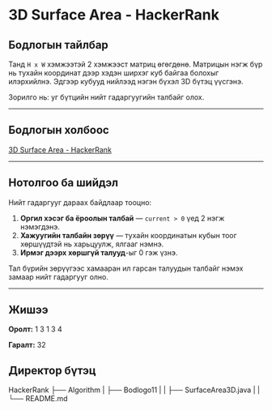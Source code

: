# 3D Surface Area - HackerRank

## Бодлогын тайлбар

Танд `H x W` хэмжээтэй 2 хэмжээст матриц өгөгдөнө. Матрицын нэгж бүр нь тухайн координат дээр хэдэн ширхэг куб байгаа болохыг илэрхийлнэ. Эдгээр кубууд нийлээд нэгэн бүхэл 3D бүтэц үүсгэнэ.

Зорилго нь: уг бүтцийн нийт гадаргуугийн талбайг олох.

---

## Бодлогын холбоос

[3D Surface Area - HackerRank](https://www.hackerrank.com/challenges/3d-surface-area/)

---

## Нотолгоо ба шийдэл

Нийт гадаргууг дараах байдлаар тооцно:

1. **Оргил хэсэг ба ёроолын талбай** — `current > 0` үед 2 нэгж нэмэгдэнэ.
2. **Хажуугийн талбайн зөрүү** — тухайн координатын кубын тоог хөршүүдтэй нь харьцуулж, ялгааг нэмнэ.
3. **Ирмэг дээрх хөршгүй талууд**-ыг 0 гэж үзнэ.

Тал бүрийн зөрүүгээс хамааран ил гарсан талуудын талбайг нэмэх замаар нийт гадаргууг олно.

---

## Жишээ

**Оролт:**
1 3
1 3 4

**Гаралт:**
32

## Директор бүтэц

HackerRank
├── Algorithm
| ├── Bodlogo11
| | ├── SurfaceArea3D.java
| | └── README.md
